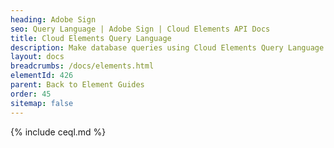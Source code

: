 ```yaml
---
heading: Adobe Sign
seo: Query Language | Adobe Sign | Cloud Elements API Docs
title: Cloud Elements Query Language
description: Make database queries using Cloud Elements Query Language.
layout: docs
breadcrumbs: /docs/elements.html
elementId: 426
parent: Back to Element Guides
order: 45
sitemap: false
---
```


{% include ceql.md %}
